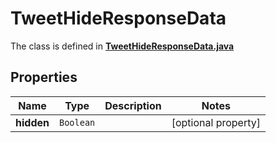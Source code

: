 

# TweetHideResponseData

The class is defined in **[TweetHideResponseData.java](../../src/main/java/example/micronaut/model/TweetHideResponseData.java)**

## Properties

Name | Type | Description | Notes
------------ | ------------- | ------------- | -------------
**hidden** | `Boolean` |  |  [optional property]



